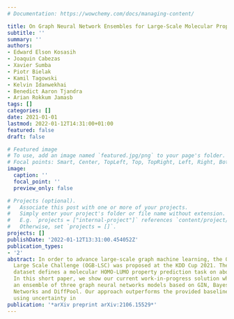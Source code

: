 ```yaml
---
# Documentation: https://wowchemy.com/docs/managing-content/

title: On Graph Neural Network Ensembles for Large-Scale Molecular Property Prediction
subtitle: ''
summary: ''
authors:
- Edward Elson Kosasih
- Joaquin Cabezas
- Xavier Sumba
- Piotr Bielak
- Kamil Tagowski
- Kelvin Idanwekhai
- Benedict Aaron Tjandra
- Arian Rokkum Jamasb
tags: []
categories: []
date: 2021-01-01
lastmod: 2022-01-12T14:31:00+01:00
featured: false
draft: false

# Featured image
# To use, add an image named `featured.jpg/png` to your page's folder.
# Focal points: Smart, Center, TopLeft, Top, TopRight, Left, Right, BottomLeft, Bottom, BottomRight.
image:
  caption: ''
  focal_point: ''
  preview_only: false

# Projects (optional).
#   Associate this post with one or more of your projects.
#   Simply enter your project's folder or file name without extension.
#   E.g. `projects = ["internal-project"]` references `content/project/deep-learning/index.md`.
#   Otherwise, set `projects = []`.
projects: []
publishDate: '2022-01-12T13:31:00.454052Z'
publication_types:
- '2'
abstract: In order to advance large-scale graph machine learning, the Open Graph Benchmark
  Large Scale Challenge (OGB-LSC) was proposed at the KDD Cup 2021. The PCQM4M-LSC
  dataset defines a molecular HOMO-LUMO property prediction task on about 3.8 M graphs.
  In this short paper, we show our current work-in-progress solution which builds
  an ensemble of three graph neural networks models based on GIN, Bayesian Neural
  Networks and DiffPool. Our approach outperforms the provided baseline by 7.6%. Moreover,
  using uncertainty in
publication: '*arXiv preprint arXiv:2106.15529*'
---
```

